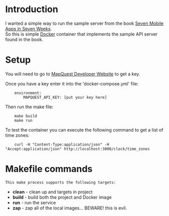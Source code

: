 # Introduction

I wanted a simple way to run the sample server from the book [Seven Mobile Apps in Seven Weeks](https://pragprog.com/book/7apps/seven-mobile-apps-in-seven-weeks).  
So this is simple [Docker](https://www.docker.com) container that implements the sample API server found in the book.

# Setup

You will need to go to [MapQuest Developer Website](http://developer.mapquest.com) to get a key.

Once you have a key enter it into the 'docker-compose.yml' file:

		environment:
			MAPQUEST_API_KEY: [put your key here]

Then run the make file:

		make build
		make run

To test the container you can execute the following command to get a list of time zones:

        curl -H "Content-Type:application/json" -H "Accept:application/json" http://localhost:3000/clock/time_zones

# Makefile commands

	This make process supports the following targets:
	
* **clean** - clean up and targets in project
* **build** - build both the project and Docker image
* **run**   - run the service
* **zap**   - zap all of the local images... BEWARE! this is evil.
	